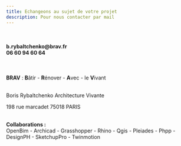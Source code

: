 ```yaml
---
title: Echangeons au sujet de votre projet
description: Pour nous contacter par mail
---
```

</br>
</br>
<b>b.rybaltchenko@brav.fr</b>
</br>
<b> 06 60 94 60 64 </b>
</br>
</br>
</br>
</br>
<b>BRAV</b> :   <b>B</b>âtir  -  <b>R</b>énover  -  <b>A</b>vec  -  le <b>V</b>ivant<br><br>

Boris Rybaltchenko Architecture Vivante

198 rue marcadet
75018 PARIS
</br>
</br>

<b>Collaborations : </b> </br> OpenBim - Archicad - Grasshopper - Rhino - Qgis - Pleiades - Phpp - DesignPH - SketchupPro - Twinmotion</br>
